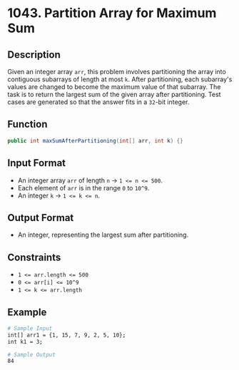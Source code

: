 # 1043. Partition Array for Maximum Sum

## Description

Given an integer array `arr`, this problem involves partitioning the array into contiguous subarrays of length at most `k`. After partitioning, each subarray's values are changed to become the maximum value of that subarray. The task is to return the largest sum of the given array after partitioning. Test cases are generated so that the answer fits in a `32`-bit integer.

## Function

```java
public int maxSumAfterPartitioning(int[] arr, int k) {}
```

## Input Format

- An integer array `arr` of length `n` &rarr; `1 <= n <= 500`.
- Each element of `arr` is in the range `0` to `10^9`.
- An integer `k` &rarr; `1 <= k <= n`.

## Output Format

- An integer, representing the largest sum after partitioning.

## Constraints

- `1 <= arr.length <= 500`
- `0 <= arr[i] <= 10^9`
- `1 <= k <= arr.length`

## Example

```bash
# Sample Input
int[] arr1 = {1, 15, 7, 9, 2, 5, 10};
int k1 = 3;

# Sample Output
84
```
